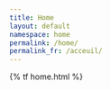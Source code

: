 ```yaml
---
title: Home
layout: default
namespace: home
permalink: /home/
permalink_fr: /acceuil/
---
```


{% tf home.html %}
